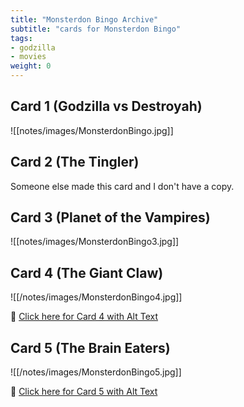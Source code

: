 ```yaml
---
title: "Monsterdon Bingo Archive"
subtitle: "cards for Monsterdon Bingo"
tags:
- godzilla
- movies
weight: 0
---
```


## Card 1 (Godzilla vs Destroyah)
![[notes/images/MonsterdonBingo.jpg]]

## Card 2 (The Tingler)

Someone else made this card and I don't have a copy.

## Card 3 (Planet of the Vampires)
![[notes/images/MonsterdonBingo3.jpg]]


## Card 4 (The Giant Claw)
![[/notes/images/MonsterdonBingo4.jpg]]

🔗 [Click here for Card 4 with Alt Text](https://writing.exchange/@cheribaker/110765201792265752)

## Card 5 (The Brain Eaters)

![[/notes/images/MonsterdonBingo5.jpg]]

🔗 [Click here for Card 5 with Alt Text](https://writing.exchange/@cheribaker/110804995534337511)